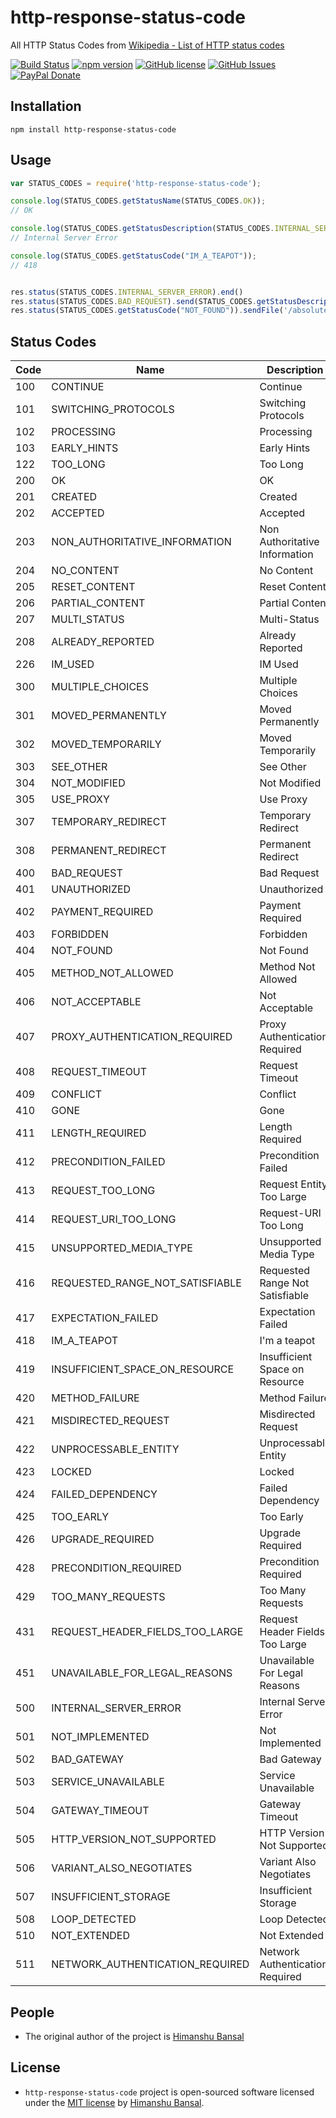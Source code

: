 # http-response-status-code 

All HTTP Status Codes from [Wikipedia - List of HTTP status codes](https://en.wikipedia.org/wiki/List_of_HTTP_status_codes)

[![Build Status](https://travis-ci.org/Skillnter/http-response-status-code.svg?branch=master)](https://travis-ci.org/Skillnter/http-response-status-code) [![npm version](https://badge.fury.io/js/http-response-status-code.svg)](https://badge.fury.io/js/http-response-status-code) [![GitHub license](https://img.shields.io/github/license/Skillnter/http-response-status-code)]()   [![GitHub Issues](https://img.shields.io/github/issues/Skillnter/http-response-status-code)]()
[![PayPal Donate](https://img.shields.io/badge/Donate-PayPal-ff4081.svg)](https://www.paypal.me/skillnte)


## Installation

```console
npm install http-response-status-code
```

## Usage 

```javascript
var STATUS_CODES = require('http-response-status-code');

console.log(STATUS_CODES.getStatusName(STATUS_CODES.OK));
// OK

console.log(STATUS_CODES.getStatusDescription(STATUS_CODES.INTERNAL_SERVER_ERROR));
// Internal Server Error

console.log(STATUS_CODES.getStatusCode("IM_A_TEAPOT"));
// 418


res.status(STATUS_CODES.INTERNAL_SERVER_ERROR).end()
res.status(STATUS_CODES.BAD_REQUEST).send(STATUS_CODES.getStatusDescription(STATUS_CODES.BAD_REQUEST));
res.status(STATUS_CODES.getStatusCode("NOT_FOUND")).sendFile('/absolute/path/to/404.png');
```

## Status Codes

|  Code  | Name                            | Description
| ------ | ------------------------------- | -------------------------------
|  100   | CONTINUE                        | Continue
|  101   | SWITCHING_PROTOCOLS             | Switching Protocols
|  102   | PROCESSING                      | Processing
|  103   | EARLY_HINTS                     | Early Hints
|  122   | TOO_LONG                        | Too Long
|  200   | OK                              | OK
|  201   | CREATED                         | Created
|  202   | ACCEPTED                        | Accepted
|  203   | NON_AUTHORITATIVE_INFORMATION   | Non Authoritative Information
|  204   | NO_CONTENT                      | No Content
|  205   | RESET_CONTENT                   | Reset Content
|  206   | PARTIAL_CONTENT                 | Partial Content
|  207   | MULTI_STATUS                    | Multi-Status
|  208   | ALREADY_REPORTED                | Already Reported
|  226   | IM_USED                         | IM Used
|  300   | MULTIPLE_CHOICES                | Multiple Choices
|  301   | MOVED_PERMANENTLY               | Moved Permanently
|  302   | MOVED_TEMPORARILY               | Moved Temporarily
|  303   | SEE_OTHER                       | See Other
|  304   | NOT_MODIFIED                    | Not Modified
|  305   | USE_PROXY                       | Use Proxy
|  307   | TEMPORARY_REDIRECT              | Temporary Redirect
|  308   | PERMANENT_REDIRECT              | Permanent Redirect
|  400   | BAD_REQUEST                     | Bad Request
|  401   | UNAUTHORIZED                    | Unauthorized
|  402   | PAYMENT_REQUIRED                | Payment Required
|  403   | FORBIDDEN                       | Forbidden
|  404   | NOT_FOUND                       | Not Found
|  405   | METHOD_NOT_ALLOWED              | Method Not Allowed
|  406   | NOT_ACCEPTABLE                  | Not Acceptable
|  407   | PROXY_AUTHENTICATION_REQUIRED   | Proxy Authentication Required
|  408   | REQUEST_TIMEOUT                 | Request Timeout
|  409   | CONFLICT                        | Conflict
|  410   | GONE                            | Gone
|  411   | LENGTH_REQUIRED                 | Length Required
|  412   | PRECONDITION_FAILED             | Precondition Failed
|  413   | REQUEST_TOO_LONG                | Request Entity Too Large
|  414   | REQUEST_URI_TOO_LONG            | Request-URI Too Long
|  415   | UNSUPPORTED_MEDIA_TYPE          | Unsupported Media Type
|  416   | REQUESTED_RANGE_NOT_SATISFIABLE | Requested Range Not Satisfiable
|  417   | EXPECTATION_FAILED              | Expectation Failed
|  418   | IM_A_TEAPOT                     | I'm a teapot
|  419   | INSUFFICIENT_SPACE_ON_RESOURCE  | Insufficient Space on Resource
|  420   | METHOD_FAILURE                  | Method Failure
|  421   | MISDIRECTED_REQUEST             | Misdirected Request
|  422   | UNPROCESSABLE_ENTITY            | Unprocessable Entity
|  423   | LOCKED                          | Locked
|  424   | FAILED_DEPENDENCY               | Failed Dependency
|  425   | TOO_EARLY                       | Too Early
|  426   | UPGRADE_REQUIRED                | Upgrade Required
|  428   | PRECONDITION_REQUIRED           | Precondition Required
|  429   | TOO_MANY_REQUESTS               | Too Many Requests
|  431   | REQUEST_HEADER_FIELDS_TOO_LARGE | Request Header Fields Too Large
|  451   | UNAVAILABLE_FOR_LEGAL_REASONS   | Unavailable For Legal Reasons
|  500   | INTERNAL_SERVER_ERROR           | Internal Server Error
|  501   | NOT_IMPLEMENTED                 | Not Implemented
|  502   | BAD_GATEWAY                     | Bad Gateway
|  503   | SERVICE_UNAVAILABLE             | Service Unavailable
|  504   | GATEWAY_TIMEOUT                 | Gateway Timeout
|  505   | HTTP_VERSION_NOT_SUPPORTED      | HTTP Version Not Supported
|  506   | VARIANT_ALSO_NEGOTIATES         | Variant Also Negotiates
|  507   | INSUFFICIENT_STORAGE            | Insufficient Storage
|  508   | LOOP_DETECTED                   | Loop Detected
|  510   | NOT_EXTENDED                    | Not Extended
|  511   | NETWORK_AUTHENTICATION_REQUIRED | Network Authentication Required

## People

- The original author of the project is [Himanshu Bansal](https://github.com/Skillnter)

## License

- `http-response-status-code` project is open-sourced software licensed under the [MIT license](LICENSE) by [Himanshu Bansal].

[Himanshu Bansal]: https://github.com/Skillnter/
